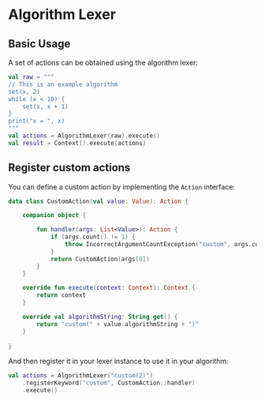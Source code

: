 # Algorithm Lexer

## Basic Usage

A set of actions can be obtained using the algorithm lexer:

```kotlin
val raw = """
// This is an example algorithm
set(x, 2)
while (x < 10) {
    set(x, x + 1)
}
print("x = ", x)
"""
val actions = AlgorithmLexer(raw).execute()
val result = Context().execute(actions)
```

## Register custom actions

You can define a custom action by implementing the `Action` interface:

```kotlin
data class CustomAction(val value: Value): Action {

    companion object {

        fun handler(args: List<Value>): Action {
            if (args.count() != 1) {
                throw IncorrectArgumentCountException("custom", args.count(), 1)
            }
            return CustomAction(args[0])
        }
    }

    override fun execute(context: Context): Context {
        return context
    }

    override val algorithmString: String get() {
        return "custom(" + value.algorithmString + ")"
    }
        
}
```

And then register it in your lexer instance to use it in your algorithm:

```kotlin
val actions = AlgorithmLexer("custom(2)")
    .registerKeyword("custom", CustomAction::handler)
    .execute()
```
